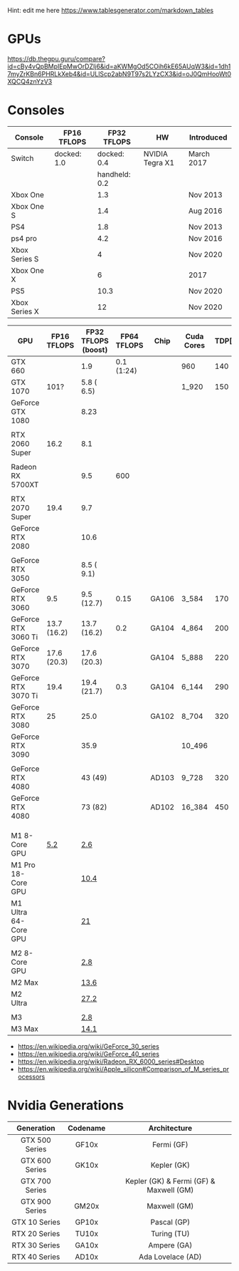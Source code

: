 Hint: edit me here https://www.tablesgenerator.com/markdown_tables

# GPUs

https://db.thegpu.guru/compare?id=cBy4vQpBMpIEpMwOrDZIj6&id=aKWMgOd5COih6kE65AUqW3&id=1dh17myZrKBn6PHRLkXeb4&id=ULlScp2abN9T97s2LYzCX3&id=oJ0QmHooWt0XQCQ4znYzV3

# Consoles 

| Console       | FP16 TFLOPS | FP32 TFLOPS   | HW              | Introduced |
|---------------|-------------|---------------|-----------------|------------|
| Switch        | docked: 1.0 | docked: 0.4   | NVIDIA Tegra X1 | March 2017 |
|               |             | handheld: 0.2 |                 |            |
| Xbox One      |             | 1.3           |                 | Nov 2013   |
| Xbox One S    |             | 1.4           |                 | Aug 2016   |
| PS4           |             | 1.8           |                 | Nov 2013   |
| ps4 pro       |             | 4.2           |                 | Nov 2016   |
| Xbox Series S |             | 4             |                 | Nov 2020   |
| Xbox One X    |             | 6             |                 | 2017       |
| PS5           |             | 10.3          |                 | Nov 2020   |
| Xbox Series X |             | 12            |                 | Nov 2020   |

| GPU                  | FP16 TFLOPS | FP32 TFLOPS <br>(boost) | FP64 TFLOPS | Chip   | Cuda Cores | TDP[W] | Power target | UVP[€] |
|----------------------|-------------|-------------------------|-------------|--------|------------|--------|--------------|--------|
| GTX 660              |             |  1.9                    | 0.1 (1:24)  |        |    960     | 140    | 115          |        |
| GTX 1070             | 101?        |  5.8 ( 6.5)             |             |        |  1_920     | 150    |              | 499    |
| GeForce GTX 1080     |             |  8.23                   |             |        |            |        |              |        |
|                      |             |                         |             |        |            |        |              |        |
| RTX 2060 Super       | 16.2        |  8.1                    |             |        |            |        |              |        |
|                      |             |                         |             |        |            |        |              |        |
| Radeon RX 5700XT     |             |  9.5                    | 600         |        |            |        |              |        |
|                      |             |                         |             |        |            |        |              |        |
| RTX 2070 Super       | 19.4        |  9.7                    |             |        |            |        |              |        |
| GeForce RTX 2080     |             | 10.6                    |             |        |            |        |              |        |
|                      |             |                         |             |        |            |        |              |        |
| GeForce RTX 3050     |             |  8.5 ( 9.1)             |             |        |            |        |              | 279    |
| GeForce RTX 3060     |  9.5        |  9.5 (12.7)             | 0.15        | GA106  |  3_584     | 170    |              |        |
| GeForce RTX 3060 Ti  | 13.7 (16.2) | 13.7 (16.2)             | 0.2         | GA104  |  4_864     | 200    |              |        |
| GeForce RTX 3070     | 17.6 (20.3) | 17.6 (20.3)             |             | GA104  |  5_888     | 220    |              |        |
| GeForce RTX 3070 Ti  | 19.4        | 19.4 (21.7)             | 0.3         | GA104  |  6_144     | 290    |              |        |
| GeForce RTX 3080     | 25          | 25.0                    |             | GA102  |  8_704     | 320    |              |        |
| GeForce RTX 3090     |             | 35.9                    |             |        |  10_496    |        |              |        |
|                      |             |                         |             |        |            |        |              |        |
| GeForce RTX 4080     |             | 43 (49)                 |             | AD103  | 9_728      | 320    |              |        |
| GeForce RTX 4080     |             | 73 (82)                 |             | AD102  | 16_384     | 450    |              |        |
|                      |             |                         |             |        |            |        |              |        |
|                      |             |                         |             |        |            |        |              |        |
|                      |             |                         |             |        |            |        |              |        |
| M1 8-Core GPU        | [5.2](https://www.cpu-monkey.com/en/igpu-apple_m1_8_core)            | [2.6](https://en.wikipedia.org/wiki/Apple_M1)  |             |        |            |        |              |        |
| M1 Pro 18-Core GPU   |             | [10.4](https://en.wikipedia.org/wiki/Apple_M1) |             |        |            |        |              |        |
| M1 Ultra 64-Core GPU |             | [21](https://en.wikipedia.org/wiki/Apple_M1)   |             |        |            |        |              |        |
|                      |             |                         |             |        |            |        |              |        |
| M2 8-Core GPU        |             | [2.8](https://www.notebookcheck.net/Apple-M1-GPU-Benchmarks-and-Specs.503610.0.html) |             |        |            |        |              |        |
| M2 Max               |             | [13.6](https://en.wikipedia.org/wiki/Apple_M2#GPU) |             |        |            |        |              |        |
| M2 Ultra             |             | [27.2](https://en.wikipedia.org/wiki/Apple_M2#GPU) |             |        |            |        |              |        |
|                      |             |                         |             |        |            |        |              |        |
| M3                   |             | [2.8](https://en.wikipedia.org/wiki/Apple_silicon#Comparison_of_M_series_processors)  |             |        |            |        |              |        |
| M3 Max               |             | [14.1](https://en.wikipedia.org/wiki/Apple_silicon#Comparison_of_M_series_processors) |             |        |            |        |              |        |



- https://en.wikipedia.org/wiki/GeForce_30_series
- https://en.wikipedia.org/wiki/GeForce_40_series
- https://en.wikipedia.org/wiki/Radeon_RX_6000_series#Desktop
- https://en.wikipedia.org/wiki/Apple_silicon#Comparison_of_M_series_processors

# Nvidia Generations

|    Generation   | Codename |               Architecture               |
|:---------------:|:--------:|:----------------------------------------:|
| GTX  500 Series |   GF10x  |                Fermi (GF)                |
| GTX  600 Series |   GK10x  |                Kepler (GK)               |
| GTX  700 Series |          | Kepler (GK) & Fermi (GF) & Maxwell (GM)  |
| GTX  900 Series |   GM20x  |               Maxwell (GM)               |
|  GTX 10 Series  |   GP10x  |                Pascal (GP)               |
|  RTX 20 Series  |   TU10x  |                Turing (TU)               |
|  RTX 30 Series  |   GA10x  |                Ampere (GA)               |
|  RTX 40 Series  |   AD10x  |             Ada Lovelace (AD)            |

